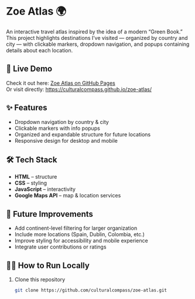 # Zoe Atlas 🌍  

An interactive travel atlas inspired by the idea of a modern “Green Book.”  
This project highlights destinations I’ve visited — organized by country and city — with clickable markers, dropdown navigation, and popups containing details about each location.  

## 🚀 Live Demo  
Check it out here: [Zoe Atlas on GitHub Pages](https://culturalcompass.github.io/zoe-atlas/)  
Or visit directly: https://culturalcompass.github.io/zoe-atlas/  

## ✨ Features  
- Dropdown navigation by country & city  
- Clickable markers with info popups  
- Organized and expandable structure for future locations  
- Responsive design for desktop and mobile  

## 🛠️ Tech Stack  
- **HTML** – structure  
- **CSS** – styling  
- **JavaScript** – interactivity  
- **Google Maps API** – map & location services  

## 📌 Future Improvements  
- Add continent-level filtering for larger organization  
- Include more locations (Spain, Dublin, Colombia, etc.)  
- Improve styling for accessibility and mobile experience  
- Integrate user contributions or ratings  

## 🧑‍💻 How to Run Locally  
1. Clone this repository  
   ```bash
   git clone https://github.com/culturalcompass/zoe-atlas.git

